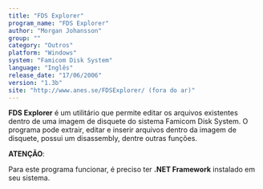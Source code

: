 ```yaml
---
title: "FDS Explorer"
program_name: "FDS Explorer"
author: "Morgan Johansson"
group: ""
category: "Outros"
platform: "Windows"
system: "Famicom Disk System"
language: "Inglês"
release_date: "17/06/2006"
version: "1.3b"
site: "http://www.anes.se/FDSExplorer/ (fora do ar)"
---
```

<b>FDS Explorer</b> é um utilitário que permite editar os arquivos existentes dentro de uma imagem de disquete do sistema Famicom Disk System. O programa pode extrair, editar e inserir arquivos dentro da imagem de disquete, possui um disassembly, dentre outras funções.

<b>ATENÇÃO</b>:

Para este programa funcionar, é preciso ter <b>.NET Framework</b> instalado em seu sistema.
